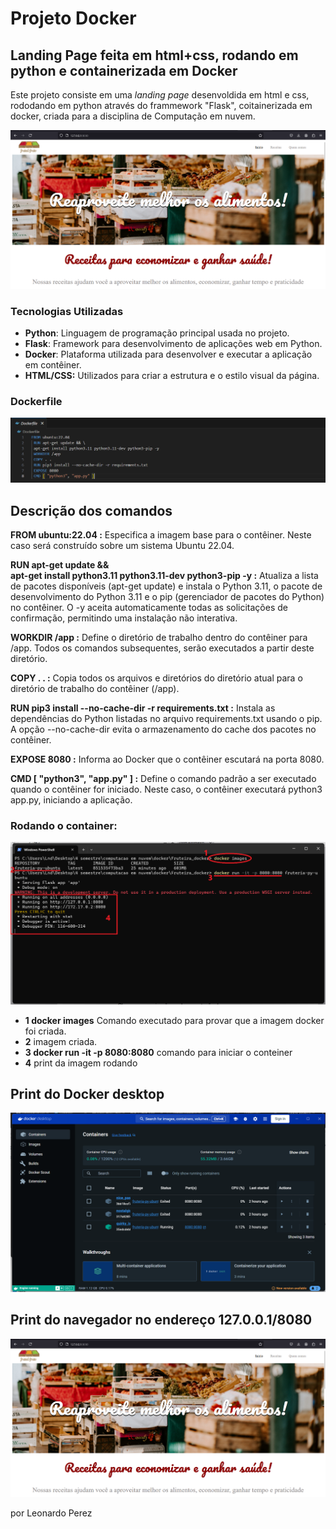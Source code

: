 # Projeto Docker

## Landing Page feita em html+css, rodando em python e containerizada em Docker

Este projeto consiste em uma *landing page* desenvoldida em html e css, rododando em python através do frammework "Flask", coitainerizada em docker, criada para a disciplina de Computação em nuvem.

![Tela Principal](/static/landing-page.png)


### Tecnologias Utilizadas

- **Python**: Linguagem de programação principal usada no projeto.
- **Flask**: Framework para desenvolvimento de aplicações web em Python.
- **Docker**: Plataforma utilizada para desenvolver e executar a aplicação em contêiner.
- **HTML/CSS:** Utilizados para criar a estrutura e o estilo visual da página.

### Dockerfile
![Docker File](/static/dockerFile.png)

## Descrição dos comandos

**FROM ubuntu:22.04 :** 
Especifica a imagem base para o contêiner. Neste caso será construído sobre um sistema Ubuntu 22.04.

**RUN apt-get update && \
    apt-get install python3.11 python3.11-dev python3-pip -y :** 
Atualiza a lista de pacotes disponíveis (apt-get update) e instala o Python 3.11, o pacote de desenvolvimento do Python 3.11 e o pip (gerenciador de pacotes do Python) no contêiner. O -y aceita automaticamente todas as solicitações de confirmação, permitindo uma instalação não interativa.

**WORKDIR /app :** 
Define o diretório de trabalho dentro do contêiner para /app. Todos os comandos subsequentes, serão executados a partir deste diretório.

**COPY . . :** 
Copia todos os arquivos e diretórios do diretório atual para o diretório de trabalho do contêiner (/app). 

**RUN pip3 install --no-cache-dir -r requirements.txt :** 
Instala as dependências do Python listadas no arquivo requirements.txt usando o pip. A opção --no-cache-dir evita o armazenamento do cache dos pacotes no contêiner.

**EXPOSE 8080 :** 
Informa ao Docker que o contêiner escutará na porta 8080.

**CMD [ "python3", "app.py" ] :** 
Define o comando padrão a ser executado quando o contêiner for iniciado. Neste caso, o contêiner executará python3 app.py, iniciando a aplicação.

### Rodando o container:

![prompt](/static/prompt.png)
- **1 docker images** Comando executado para provar que a imagem docker foi criada.
- **2**  imagem criada.
- **3 docker run -it -p 8080:8080**  comando para iniciar o conteiner
- **4** print da imagem rodando

## Print do Docker desktop
![docker desktop](/static/docker-desktop.png)

## Print do navegador no endereço 127.0.0.1/8080
![docker desktop](/static/landing-page.png)



por Leonardo Perez
